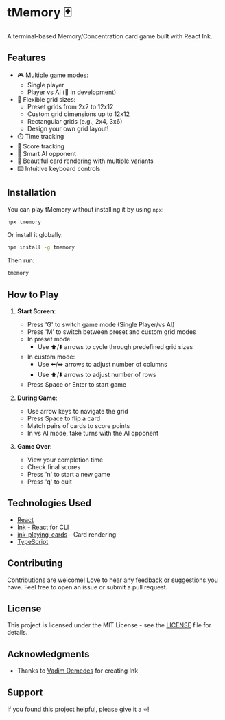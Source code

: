 # tMemory 🃏

A terminal-based Memory/Concentration card game built with React Ink.

<!-- ![tmemory Demo](demo.gif) -->

## Features

- 🎮 Multiple game modes:
  - Single player
  - Player vs AI (🚧 in development)
- 📏 Flexible grid sizes:
  - Preset grids from 2x2 to 12x12
  - Custom grid dimensions up to 12x12
  - Rectangular grids (e.g., 2x4, 3x6)
  - Design your own grid layout!
- ⏱️ Time tracking
- 🎯 Score tracking
- 🤖 Smart AI opponent
- 🎨 Beautiful card rendering with multiple variants
- ⌨️ Intuitive keyboard controls

## Installation

You can play tMemory without installing it by using `npx`:

```bash
npx tmemory
```

Or install it globally:

```bash
npm install -g tmemory
```

Then run:

```bash
tmemory
```

## How to Play

1. **Start Screen**:
   - Press 'G' to switch game mode (Single Player/vs AI)
   - Press 'M' to switch between preset and custom grid modes
   - In preset mode:
     - Use ⬆️/⬇️ arrows to cycle through predefined grid sizes
   - In custom mode:
     - Use ⬅️/➡️ arrows to adjust number of columns
     - Use ⬆️/⬇️ arrows to adjust number of rows
   - Press Space or Enter to start game

2. **During Game**:
   - Use arrow keys to navigate the grid
   - Press Space to flip a card
   - Match pairs of cards to score points
   - In vs AI mode, take turns with the AI opponent

3. **Game Over**:
   - View your completion time
   - Check final scores
   - Press 'n' to start a new game
   - Press 'q' to quit

## Technologies Used

- [React](https://reactjs.org/)
- [Ink](https://github.com/vadimdemedes/ink) - React for CLI
- [ink-playing-cards](https://github.com/gfargo/ink-playing-cards) - Card rendering
- [TypeScript](https://www.typescriptlang.org/)

## Contributing

Contributions are welcome! Love to hear any feedback or suggestions you have. Feel free to open an issue or submit a pull request.

## License

This project is licensed under the MIT License - see the [LICENSE](LICENSE) file for details.

## Acknowledgments

- Thanks to [Vadim Demedes](https://github.com/vadimdemedes) for creating Ink

## Support

If you found this project helpful, please give it a ⭐️!
